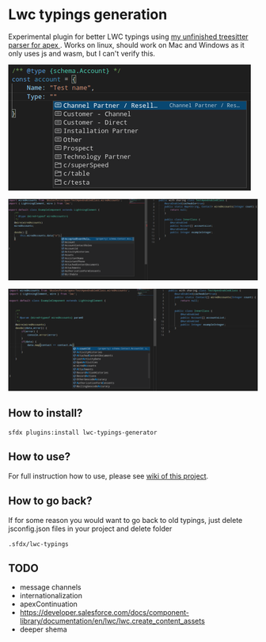 # Lwc typings generation

Experimental plugin for better LWC typings using [my unfinished treesitter parser for apex ](https://github.com/Ziemniakoss/tree-sitter-apex).
Works on linux, should work on Mac and Windows as it only uses js and wasm, but I can't verify this.

![image showing autocompletion for sObject](images/sObjectInterfaces.png)

![image showing typings for wired property](images/exampleOfWired.png)

![image showing typings for wired used on method](images/otherExampleOfWired.png)

## How to install?

```
sfdx plugins:install lwc-typings-generator
```

## How to use?

For full instruction how to use, please see [wiki of this project](https://github.com/Ziemniakoss/lwc-typings-generator/wiki).

## How to go back?

If for some reason you would want to go back to old typings, just delete jsconfig.json files in your project and delete folder

```
.sfdx/lwc-typings
```

## TODO

- message channels
- internationalization
- apexContinuation
- https://developer.salesforce.com/docs/component-library/documentation/en/lwc/lwc.create_content_assets
- deeper shema
